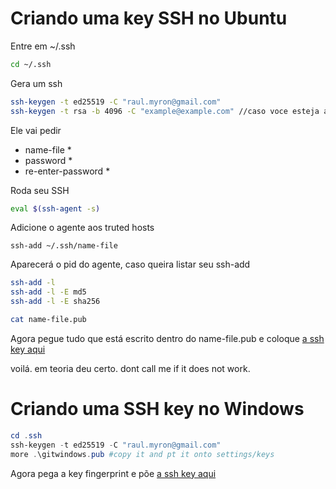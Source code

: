 

# Criando uma key SSH no Ubuntu
Entre em ~/.ssh
```bash
cd ~/.ssh
```
Gera um ssh
```bash
ssh-keygen -t ed25519 -C "raul.myron@gmail.com"
ssh-keygen -t rsa -b 4096 -C "example@example.com" //caso voce esteja antes de ssh 6.8
```
Ele vai pedir
* name-file *
* password *
* re-enter-password *

Roda seu SSH
```bash
eval $(ssh-agent -s)
```

Adicione o agente aos truted hosts
```
ssh-add ~/.ssh/name-file
```

Aparecerá o pid do agente, caso queira listar seu ssh-add
```bash
ssh-add -l
ssh-add -l -E md5
ssh-add -l -E sha256
```
```bash
cat name-file.pub
```
Agora pegue tudo que está escrito dentro do name-file.pub e coloque [a ssh key aqui](https://github.com/settings/keys)

voilá. em teoria deu certo. dont call me if it does not work. 

# Criando uma SSH key no Windows

```powershell
cd .ssh
ssh-keygen -t ed25519 -C "raul.myron@gmail.com"
more .\gitwindows.pub #copy it and pt it onto settings/keys
```

Agora pega a key fingerprint e põe [a ssh key aqui](https://github.com/settings/keys)
